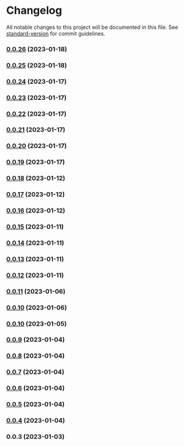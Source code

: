 # Changelog

All notable changes to this project will be documented in this file. See [standard-version](https://github.com/conventional-changelog/standard-version) for commit guidelines.

### [0.0.26](https://github.com/flanlabs/prometheus-types/compare/v0.0.25...v0.0.26) (2023-01-18)

### [0.0.25](https://github.com/flanlabs/prometheus-types/compare/v0.0.24...v0.0.25) (2023-01-18)

### [0.0.24](https://github.com/flanlabs/prometheus-types/compare/v0.0.23...v0.0.24) (2023-01-17)

### [0.0.23](https://github.com/flanlabs/prometheus-types/compare/v0.0.22...v0.0.23) (2023-01-17)

### [0.0.22](https://github.com/flanlabs/prometheus-types/compare/v0.0.21...v0.0.22) (2023-01-17)

### [0.0.21](https://github.com/flanlabs/prometheus-types/compare/v0.0.20...v0.0.21) (2023-01-17)

### [0.0.20](https://github.com/flanlabs/prometheus-types/compare/v0.0.19...v0.0.20) (2023-01-17)

### [0.0.19](https://github.com/flanlabs/prometheus-types/compare/v0.0.18...v0.0.19) (2023-01-17)

### [0.0.18](https://github.com/flanlabs/prometheus-types/compare/v0.0.17...v0.0.18) (2023-01-12)

### [0.0.17](https://github.com/flanlabs/prometheus-types/compare/v0.0.16...v0.0.17) (2023-01-12)

### [0.0.16](https://github.com/flanlabs/prometheus-types/compare/v0.0.15...v0.0.16) (2023-01-12)

### [0.0.15](https://github.com/flanlabs/prometheus-types/compare/v0.0.14...v0.0.15) (2023-01-11)

### [0.0.14](https://github.com/flanlabs/prometheus-types/compare/v0.0.13...v0.0.14) (2023-01-11)

### [0.0.13](https://github.com/flanlabs/prometheus-types/compare/v0.0.12...v0.0.13) (2023-01-11)

### [0.0.12](https://github.com/flanlabs/prometheus-types/compare/v0.0.11...v0.0.12) (2023-01-11)

### [0.0.11](https://github.com/flanlabs/prometheus-types/compare/v0.0.10...v0.0.11) (2023-01-06)

### [0.0.10](https://github.com/flanlabs/prometheus-types/compare/v0.0.9...v0.0.10) (2023-01-06)

### [0.0.10](https://github.com/flanlabs/prometheus-types/compare/v0.0.0...v0.0.10) (2023-01-05)

### [0.0.9](https://github.com/flanlabs/prometheus-types/compare/v0.0.8...v0.0.9) (2023-01-04)

### [0.0.8](https://github.com/flanlabs/prometheus-types/compare/v0.0.7...v0.0.8) (2023-01-04)

### [0.0.7](https://github.com/flanlabs/prometheus-types/compare/v0.0.6...v0.0.7) (2023-01-04)

### [0.0.6](https://github.com/flanlabs/prometheus-types/compare/v0.0.5...v0.0.6) (2023-01-04)

### [0.0.5](https://github.com/flanlabs/prometheus-types/compare/v0.0.4...v0.0.5) (2023-01-04)

### [0.0.4](https://github.com/flanlabs/prometheus-types/compare/v0.0.3...v0.0.4) (2023-01-04)

### 0.0.3 (2023-01-03)
